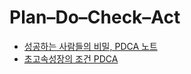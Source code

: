 # Plan–Do–Check–Act

- [성공하는 사람들의 비밀, PDCA 노트](http://www.aladin.co.kr/shop/wproduct.aspx?ItemId=144371353)
- [초고속성장의 조건 PDCA](http://www.aladin.co.kr/shop/wproduct.aspx?ItemId=137100933)
